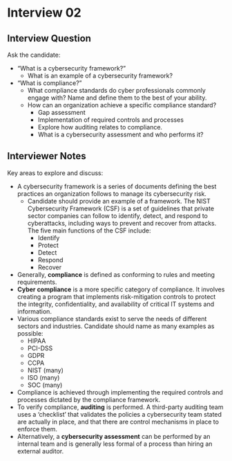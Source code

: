# Interview 02

## Interview Question

Ask the candidate:

- “What is a cybersecurity framework?”
  - What is an example of a cybersecurity framework?
- “What is compliance?”
  - What compliance standards do cyber professionals commonly engage with? Name and define them to the best of your ability.
  - How can an organization achieve a specific compliance standard?
    - Gap assessment
    - Implementation of required controls and processes
    - Explore how auditing relates to compliance.
    - What is a cybersecurity assessment and who performs it?

## Interviewer Notes

Key areas to explore and discuss:

- A cybersecurity framework is a series of documents defining the best practices an organization follows to manage its cybersecurity risk.
  - Candidate should provide an example of a framework. The NIST Cybersecurity Framework (CSF) is a set of guidelines that private sector companies can follow to identify, detect, and respond to cyberattacks, including ways to prevent and recover from attacks. The five main functions of the CSF include:
    - Identify
    - Protect
    - Detect
    - Respond
    - Recover
- Generally, **compliance** is defined as conforming to rules and meeting requirements.
- **Cyber compliance** is a more specific category of compliance. It involves creating a program that implements risk-mitigation controls to protect the integrity, confidentiality, and availability of critical IT systems and information.
- Various compliance standards exist to serve the needs of different sectors and industries. Candidate should name as many examples as possible:
  - HIPAA
  - PCI-DSS
  - GDPR
  - CCPA
  - NIST (many)
  - ISO (many)
  - SOC (many)
- Compliance is achieved through implementing the required controls and processes dictated by the compliance framework.
- To verify compliance, **auditing** is performed. A third-party auditing team uses a ‘checklist’ that validates the policies a cybersecurity team stated are actually in place, and that there are control mechanisms in place to enforce them.
- Alternatively, a **cybersecurity assessment** can be performed by an internal team and is generally less formal of a process than hiring an external auditor.